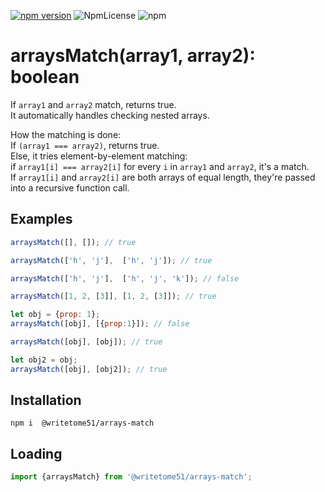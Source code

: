 [![npm version](https://badge.fury.io/js/%40writetome51%2Farrays-match.svg)](https://badge.fury.io/js/%40writetome51%2Farrays-match) ![NpmLicense](https://img.shields.io/npm/l/%40writetome51%2Farrays-match.svg) ![npm](https://img.shields.io/npm/dw/%40writetome51%2Farrays-match.svg)

# arraysMatch(array1, array2): boolean

If `array1` and `array2` match, returns true.  
It automatically handles checking nested arrays. 

How the matching is done:  
If `(array1 === array2)`, returns true.  
Else, it tries element-by-element matching:  
if `array1[i] === array2[i]` for every `i` in `array1` and `array2`, it's a match.  
If `array1[i]` and `array2[i]` are both arrays of equal length, they're passed  
into a recursive function call.

## Examples
```js
arraysMatch([], []); // true

arraysMatch(['h', 'j'],  ['h', 'j']); // true

arraysMatch(['h', 'j'],  ['h', 'j', 'k']); // false

arraysMatch([1, 2, [3]], [1, 2, [3]]); // true

let obj = {prop: 1};
arraysMatch([obj], [{prop:1}]); // false

arraysMatch([obj], [obj]); // true

let obj2 = obj;
arraysMatch([obj], [obj2]); // true
```

## Installation
`npm i  @writetome51/arrays-match`


## Loading
```js
import {arraysMatch} from '@writetome51/arrays-match'; 
```
